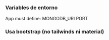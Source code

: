 ### Variables de entorno
App must define:
MONGODB_URI
PORT

### Usa bootstrap (no tailwinds ni material)